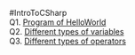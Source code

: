 #IntroToCSharp <br>
Q1. <a href="helloWorld.cs">Program of HelloWorld</a><br>
Q2. <a href="variableType.cs">Different types of variables</a><br>
Q3. <a href="operatorType.cs">Different types of operators</a><br>
